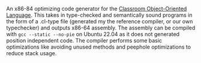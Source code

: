 An x86-84 optimizing code generator for the [Classroom Object-Oriented Language](https://theory.stanford.edu/~aiken/software/cool/cool.html). 
This takes in type-checked and semantically sound programs in the form of a .cl-type file (generated my the reference compiler, or our own typechecker) and outputs x86-64 assembly. The assembly can be compiled with ``gcc --static --no-pie`` on Ubuntu 22.04 as it does not generated position independent code. 
The compiler performs some basic optimizations like avoiding unused methods and peephole optimizations to reduce stack usage. 
